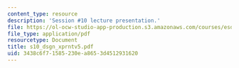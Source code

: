 ```yaml
---
content_type: resource
description: 'Session #10 lecture presentation.'
file: https://ol-ocw-studio-app-production.s3.amazonaws.com/courses/esd-33-systems-engineering-summer-2004/3438c6f71585230ea8653d4512931620_s10_dsgn_xprntv5.pdf
file_type: application/pdf
resourcetype: Document
title: s10_dsgn_xprntv5.pdf
uid: 3438c6f7-1585-230e-a865-3d4512931620
---
```


